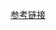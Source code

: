 [参考链接](http://www.jianshu.com/p/7de6ccb7b76d?hmsr=toutiao.io&utm_medium=toutiao.io&utm_source=toutiao.io)